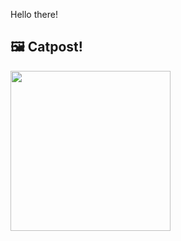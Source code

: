 Hello there!



## 🖼️ Catpost!

<sub>
    <img src="https://cdn2.thecatapi.com/images/dmd.jpg" height="256">
</sub>

